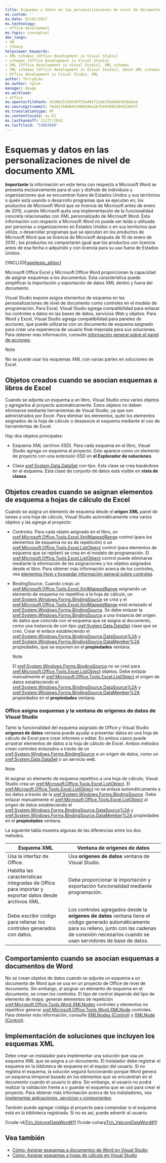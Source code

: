 ```yaml
---
title: Esquemas y datos en las personalizaciones de nivel de documento XML
ms.custom: ''
ms.date: 02/02/2017
ms.technology:
- office-development
ms.topic: conceptual
dev_langs:
- VB
- CSharp
helpviewer_keywords:
- XML schemas [Office development in Visual Studio]
- schemas [Office development in Visual Studio]
- XML [Office development in Visual Studio], XML schemas
- XML schemas [Office development in Visual Studio], about XML schemas and data
- Office development in Visual Studio, XML
author: TerryGLee
ms.author: tglee
manager: douge
ms.workload:
- office
ms.openlocfilehash: 4320625326549f554491f12ab33bd4d43838a5e4
ms.sourcegitcommit: f6dd17b0864419083d0a1bf54910023045526437
ms.translationtype: MT
ms.contentlocale: es-ES
ms.lasthandoff: 12/27/2018
ms.locfileid: "53803090"
---
```

# <a name="xml-schemas-and-data-in-document-level-customizations"></a>Esquemas y datos en las personalizaciones de nivel de documento XML
  **Importante** la información en este tema con respecto a Microsoft Word se presenta exclusivamente para el uso y disfrute de individuos y organizaciones que se encuentran fuera de Estados Unidos y sus territorios o quién está usando o desarrollo programas que se ejecutan en, los productos de Microsoft Word que se licencia de Microsoft antes de enero de 2010, cuando Microsoft quita una implementación de la funcionalidad concreta relacionadas con XML personalizado de Microsoft Word. Esta información con respecto a Microsoft Word no puede ser leída o utilizada por personas u organizaciones en Estados Unidos o en sus territorios que utiliza, o desarrollar programas que se ejecutan en los productos de Microsoft Word que se licencia de Microsoft después de 10 de enero de 2010 ; los productos no comportarán igual que los productos con licencia antes de esa fecha o adquirido y con licencia para su uso fuera de Estados Unidos.

 [!INCLUDE[appliesto_alldoc](../vsto/includes/appliesto-alldoc-md.md)]

 Microsoft Office Excel y Microsoft Office Word proporcionan la capacidad de asignar esquemas a los documentos. Esta característica puede simplificar la importación y exportación de datos XML dentro y fuera del documento.

 Visual Studio expone asigna elementos de esquema en las personalizaciones de nivel de documento como controles en el modelo de programación. Para Excel, Visual Studio agrega compatibilidad para enlazar los controles a datos en las bases de datos, servicios Web y objetos. Para Word y Excel, Visual Studio agrega compatibilidad para paneles de acciones, que puede utilizarse con un documento de esquema asignado para crear una experiencia de usuario final mejorada para sus soluciones. Para obtener más información, consulte [información general sobre el panel de acciones](../vsto/actions-pane-overview.md).

> [!NOTE]
>  No se puede usar los esquemas XML con varias partes en soluciones de Excel.

## <a name="objects-created-when-schemas-are-attached-to-excel-workbooks"></a>Objetos creados cuando se asocian esquemas a libros de Excel
 Cuando se adjunta un esquema a un libro, Visual Studio crea varios objetos y agregarlos al proyecto automáticamente. Estos objetos no deben eliminarse mediante herramientas de Visual Studio, ya que son administrados por Excel. Para eliminar los elementos, quite los elementos asignados de la hoja de cálculo o desasocie el esquema mediante el uso de herramientas de Excel.

 Hay dos objetos principales:

-   Esquema XML (archivo XSD). Para cada esquema en el libro, Visual Studio agrega un esquema al proyecto. Esto aparece como un elemento de proyecto con una extensión XSD en **el Explorador de soluciones**.

-   Clase <xref:System.Data.DataSet> con tipo. Esta clase se crea basándose en el esquema. Esta clase de conjunto de datos está visible en **vista de clases**.

## <a name="objects-created-when-schema-elements-are-mapped-to-excel-worksheets"></a>Objetos creados cuando se asignan elementos de esquema a hojas de cálculo de Excel
 Cuando se asigna un elemento de esquema desde el **origen XML** panel de tareas a una hoja de cálculo, Visual Studio automáticamente crea varios objetos y las agrega al proyecto:

-   Controles. Para cada objeto asignado en el libro, un <xref:Microsoft.Office.Tools.Excel.XmlMappedRange> control (para los elementos de esquema no es de repetición) o un <xref:Microsoft.Office.Tools.Excel.ListObject> control (para elementos de esquema que se repiten) se crea en el modelo de programación. El <xref:Microsoft.Office.Tools.Excel.ListObject> control puede eliminarse mediante la eliminación de las asignaciones y los objetos asignados desde el libro. Para obtener más información acerca de los controles, vea [elementos Host y hospedar información general sobre controles](../vsto/host-items-and-host-controls-overview.md).

-   BindingSource. Cuando creas un <xref:Microsoft.Office.Tools.Excel.XmlMappedRange> asignando un elemento de esquema no repetitivo a la hoja de cálculo, un <xref:System.Windows.Forms.BindingSource> se crea y el <xref:Microsoft.Office.Tools.Excel.XmlMappedRange> está enlazado el <xref:System.Windows.Forms.BindingSource>. Se debe enlazar la <xref:System.Windows.Forms.BindingSource> a una instancia del origen de datos que coincida con el esquema que se asigna al documento, como una instancia de con tipo <xref:System.Data.DataSet> clase que se creó. Crear el enlace estableciendo el <xref:System.Windows.Forms.BindingSource.DataSource%2A> y <xref:System.Windows.Forms.BindingSource.DataMember%2A> propiedades, que se exponen en el **propiedades** ventana.

    > [!NOTE]
    >  El <xref:System.Windows.Forms.BindingSource> no se creó para <xref:Microsoft.Office.Tools.Excel.ListObject> objetos. Debe enlazar manualmente el <xref:Microsoft.Office.Tools.Excel.ListObject> al origen de datos estableciendo el <xref:System.Windows.Forms.BindingSource.DataSource%2A> y <xref:System.Windows.Forms.BindingSource.DataMember%2A> propiedades en el **propiedades** ventana.

### <a name="office-mapped-schemas-and-the-visual-studio-data-sources-window"></a>Office asigna esquemas y la ventana de orígenes de datos de Visual Studio
 Tanto la funcionalidad del esquema asignado de Office y Visual Studio **orígenes de datos** ventana puede ayudar a presentar datos en una hoja de cálculo de Excel para crear informes o editar. En ambos casos puede arrastrar elementos de datos a la hoja de cálculo de Excel. Ambos métodos crean controles enlazados a través de un <xref:System.Windows.Forms.BindingSource> a un origen de datos, como un <xref:System.Data.DataSet> o un servicio web.

> [!NOTE]
>  Al asignar un elemento de esquema repetitivo a una hoja de cálculo, Visual Studio crea un <xref:Microsoft.Office.Tools.Excel.ListObject>. El <xref:Microsoft.Office.Tools.Excel.ListObject> no se enlaza automáticamente a los datos a través de la <xref:System.Windows.Forms.BindingSource>. Debe enlazar manualmente el <xref:Microsoft.Office.Tools.Excel.ListObject> al origen de datos estableciendo el <xref:System.Windows.Forms.BindingSource.DataSource%2A> y <xref:System.Windows.Forms.BindingSource.DataMember%2A> propiedades en el **propiedades** ventana.

 La siguiente tabla muestra algunas de las diferencias entre los dos métodos.

|Esquema XML|Ventana de orígenes de datos|
|----------------|-------------------------|
|Usa la interfaz de Office.|Usa **orígenes de datos** ventana de Visual Studio.|
|Habilita las características integradas de Office para importar y exportar datos desde archivos XML.|Debe proporcionar la importación y exportación funcionalidad mediante programación.|
|Debe escribir código para rellenar los controles generados con datos.|Los controles agregados desde la **orígenes de datos** ventana tiene el código generado automáticamente para su relleno, junto con las cadenas de conexión necesarios cuando se usan servidores de base de datos.|

## <a name="behavior-when-schemas-are-attached-to-word-documents"></a>Comportamiento cuando se asocian esquemas a documentos de Word
 No se crean objetos de datos cuando se adjunta un esquema a un documento de Word que se usa en un proyecto de Office de nivel de documento. Sin embargo, al asignar un elemento de esquema en el documento, se crean los controles. El tipo de control depende del tipo de elemento de mapa; generan elementos de repetición <xref:Microsoft.Office.Tools.Word.XMLNodes> controles y elementos no repetitivo generar <xref:Microsoft.Office.Tools.Word.XMLNode> controles. Para obtener más información, consulte [XMLNodes (Control)](../vsto/xmlnodes-control.md) y [XMLNode (Control)](../vsto/xmlnode-control.md).

## <a name="deployment-of-solutions-that-include-xml-schemas"></a>Implementación de soluciones que incluyen los esquemas XML
 Debe crear un instalador para implementar una solución que usa un esquema XML que se asigna a un documento. El instalador debe registrar el esquema en la biblioteca de esquema en el equipo del usuario. Si no registra el esquema, la solución seguirá funcionando porque Word genera un esquema temporal basado en los elementos que se encuentran en el documento cuando el usuario lo abra. Sin embargo, el usuario no podrá realizar la validación frente a o guardar el esquema que se usó para crear el proyecto. Para obtener más información acerca de los instaladores, vea [implementar aplicaciones, servicios y componentes](../deployment/deploying-applications-services-and-components.md).

 También puede agregar código al proyecto para comprobar si el esquema está en la biblioteca registrada. Si no es así, puede advertir al usuario.

 [!code-vb[Trin_VstcoreDataWord#1](../vsto/codesnippet/VisualBasic/Trin_VstcoreDataWordVB/ThisDocument.vb#1)]
 [!code-csharp[Trin_VstcoreDataWord#1](../vsto/codesnippet/CSharp/Trin_VstcoreDataWordCS/ThisDocument.cs#1)]

## <a name="see-also"></a>Vea también

- [Cómo: Asignar esquemas a documentos de Word en Visual Studio](../vsto/how-to-map-schemas-to-word-documents-inside-visual-studio.md)
- [Cómo: Asignar esquemas a hojas de cálculo en Visual Studio](../vsto/how-to-map-schemas-to-worksheets-inside-visual-studio.md)
